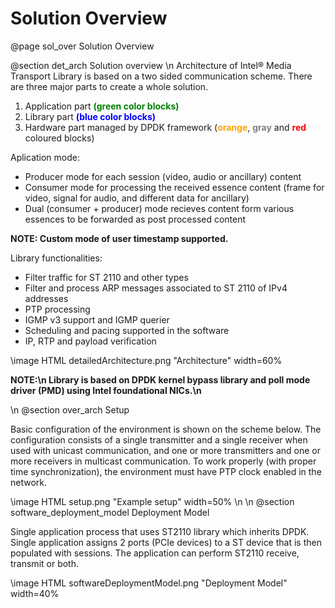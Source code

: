 # Solution Overview

@page sol_over Solution Overview

@section det_arch Solution overview
\n
Architecture of Intel® Media Transport Library is based on a two sided communication scheme. There are three major parts to create a whole solution.

1. Application part <span style="color:green"><b>(green color blocks)</b></span>
2. Library part <span style="color:blue"><b>(blue color blocks)</b></span>
3. Hardware part managed by DPDK framework (<span style="color:orange"><b>orange</b></span>, <span style="color:gray"><b>gray</b></span> and <span style="color:red"><b>red</b></span> coloured blocks)

Aplication mode:

* Producer mode for each session (video, audio or ancillary) content
* Consumer mode for processing the received essence content (frame for video, signal for audio, and different data for ancillary)
* Dual (consumer + producer) mode recieves content form various essences to be forwarded as post processed content

<b>NOTE: Custom mode of user timestamp supported.</b>

Library functionalities:

* Filter traffic for ST 2110 and other types
* Filter and process ARP messages associated to ST 2110 of IPv4 addresses
* PTP processing
* IGMP v3 support and IGMP querier
* Scheduling and pacing supported in the software
* IP, RTP and payload verification

\image HTML detailedArchitecture.png "Architecture" width=60%

<b>NOTE:\n </b>
<b> Library is based on DPDK kernel bypass library and poll mode driver (PMD) using Intel foundational NICs.\n</b>

\n
@section over_arch Setup

Basic configuration of the environment is shown on the scheme below. The configuration consists of a single transmitter and a single receiver when used with unicast communication, and one or more transmitters and one or more receivers in multicast communication. To work properly (with proper time synchronization), the environment must have PTP clock enabled in the network.

\image HTML setup.png "Example setup" width=50%
\n
\n
@section software_deployment_model Deployment Model

Single application process that uses ST2110 library which inherits DPDK. Single application assigns 2 ports (PCIe devices) to a ST device that is then populated with sessions. The application can perform ST2110 receive, transmit or both.

\image HTML softwareDeploymentModel.png "Deployment Model" width=40%
